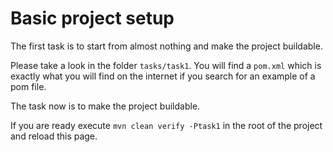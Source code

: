 # Basic project setup

The first task is to start from almost nothing and make the project buildable.

Please take a look in the folder `tasks/task1`. You will find a `pom.xml` which is exactly what you will find on the
internet if you search for an example of a pom file.

The task now is to make the project buildable.

If you are ready execute `mvn clean verify -Ptask1` in the root of the project and reload this page.